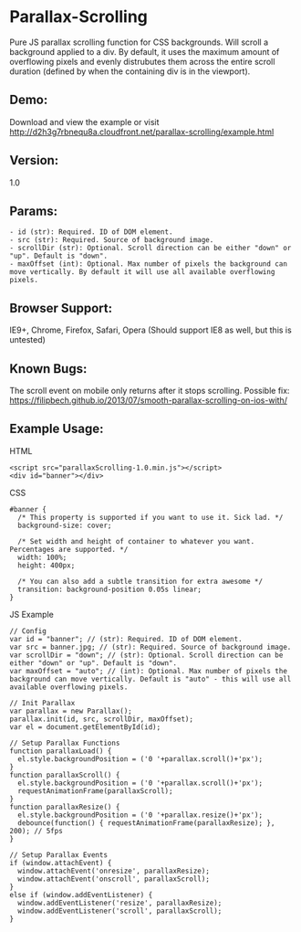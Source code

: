 # Parallax-Scrolling
Pure JS parallax scrolling function for CSS backgrounds. Will scroll a background applied to a div. By default, it uses the maximum amount of overflowing pixels and evenly distrubutes them across the entire scroll duration (defined by when the containing div is in the viewport).


## Demo:
Download and view the example or visit http://d2h3g7rbnequ8a.cloudfront.net/parallax-scrolling/example.html


## Version:
1.0


## Params:
```
- id (str): Required. ID of DOM element.
- src (str): Required. Source of background image.
- scrollDir (str): Optional. Scroll direction can be either "down" or "up". Default is "down".
- maxOffset (int): Optional. Max number of pixels the background can move vertically. By default it will use all available overflowing pixels.
```


## Browser Support:
IE9+, Chrome, Firefox, Safari, Opera
(Should support IE8 as well, but this is untested)


## Known Bugs:
The scroll event on mobile only returns after it stops scrolling. Possible fix: https://filipbech.github.io/2013/07/smooth-parallax-scrolling-on-ios-with/


## Example Usage:
HTML
```
<script src="parallaxScrolling-1.0.min.js"></script>
<div id="banner"></div>
```

CSS
```
#banner {
  /* This property is supported if you want to use it. Sick lad. */
  background-size: cover;

  /* Set width and height of container to whatever you want. Percentages are supported. */
  width: 100%;
  height: 400px;

  /* You can also add a subtle transition for extra awesome */
  transition: background-position 0.05s linear;
}
```

JS Example
```
// Config
var id = "banner"; // (str): Required. ID of DOM element.
var src = banner.jpg; // (str): Required. Source of background image.
var scrollDir = "down"; // (str): Optional. Scroll direction can be either "down" or "up". Default is "down".
var maxOffset = "auto"; // (int): Optional. Max number of pixels the background can move vertically. Default is "auto" - this will use all available overflowing pixels.

// Init Parallax
var parallax = new Parallax();
parallax.init(id, src, scrollDir, maxOffset);
var el = document.getElementById(id);

// Setup Parallax Functions
function parallaxLoad() {
  el.style.backgroundPosition = ('0 '+parallax.scroll()+'px');
}
function parallaxScroll() {
  el.style.backgroundPosition = ('0 '+parallax.scroll()+'px');
  requestAnimationFrame(parallaxScroll);
}
function parallaxResize() {
  el.style.backgroundPosition = ('0 '+parallax.resize()+'px');
  debounce(function() { requestAnimationFrame(parallaxResize); }, 200); // 5fps
}

// Setup Parallax Events
if (window.attachEvent) {
  window.attachEvent('onresize', parallaxResize);
  window.attachEvent('onscroll', parallaxScroll);
}
else if (window.addEventListener) {
  window.addEventListener('resize', parallaxResize);
  window.addEventListener('scroll', parallaxScroll);
}
```
